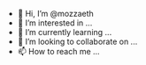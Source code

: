 - 👋 Hi, I’m @mozzaeth
- 👀 I’m interested in ...
- 🌱 I’m currently learning ...
- 💞️ I’m looking to collaborate on ...
- 📫 How to reach me ...

<!---
mozzaeth/mozzaeth is a ✨ special ✨ repository because its `README.md` (this file) appears on your GitHub profile.
You can click the Preview link to take a look at your changes.
--->
